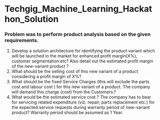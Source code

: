 # Techgig_Machine_Learning_Hackathon_Solution

### Problem was to perform product analysis based on the given requirements.

1. Develop a solution architecture for identifying the product variant which will be launched in the market for enhanced profit margin(X%), customer segmentation etc? Also detail out the estimated profit margin of the new-variant product ?
2. What should be the selling cost of this new variant of a product considering a profit margin of X%?
3. What should be the fixed Service Charges (this will exclude the parts cost and labour cost ) for this new variant of a product. The company will demand this charge (cost) from the Customers.?
4. What would be the estimated service cost ? The company has to bear for servicing related expenditure (viz. repair, parts replacement etc.) for the expected service requests during warranty period of new-variant product? Warranty period should be assumed as 1 Year.

